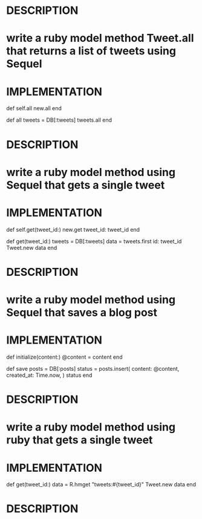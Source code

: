 # DESCRIPTION
# write a ruby model method Tweet.all that returns a list of tweets using Sequel
# IMPLEMENTATION
def self.all
  new.all
end

def all
  tweets = DB[:tweets]
  tweets.all
end
# DESCRIPTION
# write a ruby model method using Sequel that gets a single tweet
# IMPLEMENTATION
def self.get(tweet_id:)
  new.get tweet_id: tweet_id
end

def get(tweet_id:)
  tweets = DB[:tweets]
  data = tweets.first id: tweet_id
  Tweet.new data
end
# DESCRIPTION
# write a ruby model method using Sequel that saves a blog post
# IMPLEMENTATION
def initialize(content:)
  @content = content
end

def save
  posts = DB[:posts]
  status = posts.insert(
    content:    @content,
    created_at: Time.now,
  )
  status
end
# DESCRIPTION
# write a ruby model method using ruby that gets a single tweet
# IMPLEMENTATION
def get(tweet_id:)
  data = R.hmget "tweets:#{tweet_id}"
  Tweet.new data
end
# DESCRIPTION
